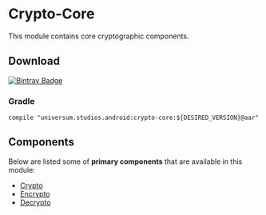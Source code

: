 Crypto-Core
===============

This module contains core cryptographic components.

## Download ##
[![Bintray Badge](https://api.bintray.com/packages/universum-studios/android/universum.studios.android%3Acrypto/images/download.svg)](https://bintray.com/universum-studios/android/universum.studios.android%3Acrypto/_latestVersion)

### Gradle ###

    compile "universum.studios.android:crypto-core:${DESIRED_VERSION}@aar"

## Components ##

Below are listed some of **primary components** that are available in this module:

- [Crypto](https://github.com/universum-studios/android_crypto/blob/master/library-core/src/main/java/universum/studios/android/crypto/Crypto.java)
- [Encrypto](https://github.com/universum-studios/android_crypto/blob/master/library-core/src/main/java/universum/studios/android/crypto/Encrypto.java)
- [Decrypto](https://github.com/universum-studios/android_crypto/blob/master/library-core/src/main/java/universum/studios/android/crypto/Decrypto.java)
